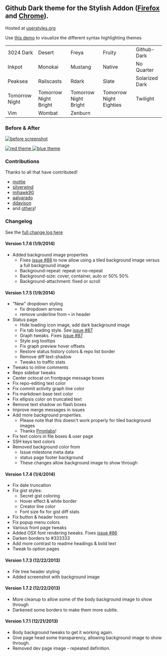 ## Github Dark theme for the Stylish Addon ([Firefox](https://addons.mozilla.org/en-US/firefox/addon/2108/) and [Chrome](https://chrome.google.com/extensions/detail/fjnbnpbmkenffdnngjfgmeleoegfcffe)).

Hosted at [userstyles.org](http://userstyles.org/styles/37035)

Use [this demo](http://StylishThemes.github.io/Github-Dark/) to visualize the different syntax highlighting themes

<table>
  <tr><td>3024 Dark</td>      <td>Desert</td>                <td>Freya</td>                 <td>Fruity</td>                  <td>Github-Dark</td></tr>
  <tr><td>Inkpot</td>         <td>Monokai</td>               <td>Mustang</td>               <td>Native</td>                  <td>No Quarter</td></tr>
  <tr><td>Peaksea</td>        <td>Railscasts</td>            <td>Rdark</td>                 <td>Slate</td>                   <td>Solarized Dark</td></tr>
  <tr><td>Tomorrow Night</td> <td>Tomorrow Night Bright</td> <td>Tomorrow Night Bright</td> <td>Tomorrow Night Eighties</td> <td>Twilight</td></tr>
  <tr><td>Vim</td>            <td>Wombat</td>                <td>Zenburn</td>               <td></td>                        <td></td></tr>
</table>

### Before & After

 [ ![before screenshot](http://stylishthemes.github.io/Github-Dark/images/screenshots/before_th.png) ](http://stylishthemes.github.io/Github-Dark/images/screenshots/before.png)

 [ ![red theme](http://stylishthemes.github.io/Github-Dark/images/screenshots/after_red_th.png) ](http://stylishthemes.github.io/Github-Dark/images/screenshots/after_red.png)
 [ ![blue theme](http://stylishthemes.github.io/Github-Dark/images/screenshots/after_blue_th.png) ](http://stylishthemes.github.io/Github-Dark/images/screenshots/after_blue.png)
 
### Contributions

Thanks to all that have contributed!

* [mottie](http://github.com/mottie)
* [silverwind](http://github.com/silverwind)
* [mihawk90](http://github.com/mihawk90)
* [aalvarado](http://github.com/aalvarado)
* [ddavison](http://github.com/ddavison)
* and [others](https://github.com/StylishThemes/Github-Dark/graphs/contributors)!

### **Changelog**

See the [full change log here](https://github.com/StylishThemes/Github-Dark/wiki)

#### Version 1.7.6 (1/9/2014)

* Added background image properties
  * Fixes [issue #88](https://github.com/StylishThemes/Github-Dark/issues/88) to now allow using a tiled background image versus a full background image
  * Background-repeat: repeat or no-repeat
  * Background-size: cover, container, auto or 50% 50%
  * Background-attachment: fixed or scroll

#### Version 1.7.5 (1/9/2014)

* "New" dropdown styling
  * fix dropdown arrows
  * remove underline from `+` in header
* Status page
  * Hide loading icon image, add dark background image
  * Fix tab loading style. See [issue #87](https://github.com/StylishThemes/Github-Dark/issues/87)
  * Graph tweaks. Fixes [issue #87](https://github.com/StylishThemes/Github-Dark/issues/87)
  * Style svg tooltips
  * Fix graph preview hover offsets
  * Restore status history colors & repo list border
  * Remove diff text-shadow
  * Tweaks to traffic stats
* Tweaks to inline comments
* Repo sidebar tweaks
* Center octocat on frontpage message boxes
* Fix repo-editing text color
* Fix commit activity graph line color
* Fix markdown base text color
* Fix ellipsis color on truncated text
* Remove text shadow on flash boxes
* Improve merge messages in issues
* Add more background properties.
  * Please note that this doesn't work properly for tiled background images
  * Thanks [Pmmlabs](https://github.com/Pmmlabs)!
* Fix text colors in file boxes & user page
* SSH keys text colors
* Removed background color from
  * Issue milestone meta data
  * status page footer background
  * These changes allow background image to show through

#### Version 1.7.4 (1/4/2014)

* Fix date truncation
* Fix gist styles:
  * Secret gist coloring
  * Hover effect &amp; white border
  * Creator line color
  * Font size fix for gist diff stats
* Fix button &amp; header hovers
* Fix popup menu colors
* Various front page tweaks
* Added OSX font rendering tweaks. Fixes [issue #86](https://github.com/StylishThemes/Github-Dark/issues/86)
* Darken borders to #333333
* Add more contrast to readme headings &amp; bold text
* Tweak to option pages

#### Version 1.7.3 (12/22/2013)

* File tree header styling
* Added screenshot with background image

#### Version 1.7.2 (12/22/2013)

* More cleanup to allow some of the body background image to show through
* Darkened some borders to make them more subtle.

#### Version 1.7.1 (12/21/2013)

* Body background tweaks to get it working again.
* Give page head some transparency, allowing background image to show through.
* Removed dev page image - repeated definition.
